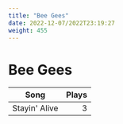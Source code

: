 ```yaml
---
title: "Bee Gees"
date: 2022-12-07/2022T23:19:27
weight: 455
---
```


# Bee Gees

 Song | Plays 
----- | -----:
Stayin' Alive | 3
